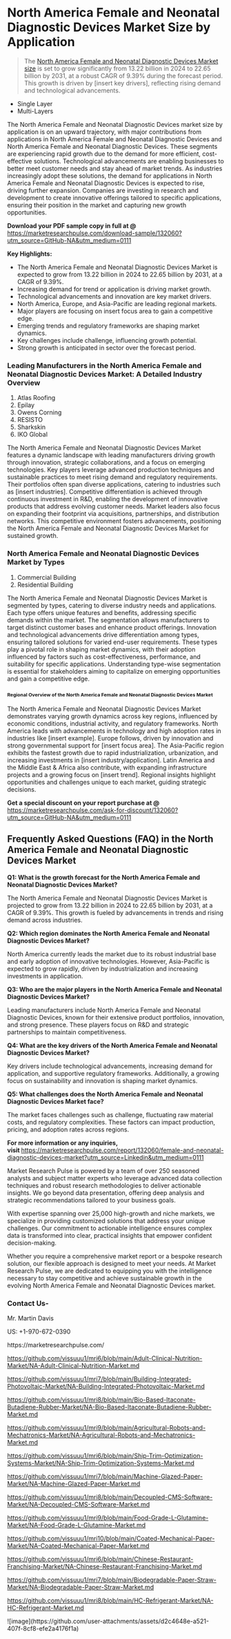 <h1>North America Female and Neonatal Diagnostic Devices Market&nbsp;Size by Application</h1><blockquote><p>The <a href="https://marketresearchpulse.com/download-sample/132060?utm_source=GitHub-NA&amp;utm_medium=0111">North America Female and Neonatal Diagnostic Devices Market size</a> is set to grow significantly from 13.22 billion in 2024 to 22.65 billion by 2031, at a robust CAGR of 9.39% during the forecast period. This growth is driven by [insert key drivers], reflecting rising demand and technological advancements.</p></blockquote><ul><li>Single Layer<li> Multi-Layers</li></ul><p>The North America Female and Neonatal Diagnostic Devices market size by application is on an upward trajectory, with major contributions from applications in North America Female and Neonatal Diagnostic Devices and North America Female and Neonatal Diagnostic Devices. These segments are experiencing rapid growth due to the demand for more efficient, cost-effective solutions. Technological advancements are enabling businesses to better meet customer needs and stay ahead of market trends. As industries increasingly adopt these solutions, the demand for applications in North America Female and Neonatal Diagnostic Devices is expected to rise, driving further expansion. Companies are investing in research and development to create innovative offerings tailored to specific applications, ensuring their position in the market and capturing new growth opportunities.</p><p><strong>Download your PDF sample copy in full at @ </strong><a href="https://marketresearchpulse.com/download-sample/132060?utm_source=GitHub-NA&amp;utm_medium=0111">https://marketresearchpulse.com/download-sample/132060?utm_source=GitHub-NA&amp;utm_medium=0111</a></p><p><strong>Key Highlights: </strong></p><ul><li>The North America Female and Neonatal Diagnostic Devices Market is expected to grow from 13.22 billion in 2024 to 22.65 billion by 2031, at a CAGR of 9.39%.</li><li>Increasing demand for trend or application is driving market growth.</li><li>Technological advancements and innovation are key market drivers.</li><li>North America, Europe, and Asia-Pacific are leading regional markets.</li><li>Major players are focusing on insert focus area to gain a competitive edge.</li><li>Emerging trends and regulatory frameworks are shaping market dynamics.</li><li>Key challenges include challenge, influencing growth potential.</li><li>Strong growth is anticipated in sector over the forecast period.</li></ul><h3>Leading Manufacturers in the North America Female and Neonatal Diagnostic Devices Market: A Detailed Industry Overview</h3><ol><li>Atlas Roofing</li><li>Epilay</li><li>Owens Corning</li><li>RESISTO</li><li>Sharkskin</li><li>IKO Global</li></ol><div class="flex max-w-full flex-col flex-grow"><div class="min-h-8 text-message flex w-full flex-col items-end gap-2 whitespace-normal break-words [.text-message+&amp;]:mt-5" dir="auto" data-message-author-role="assistant" data-message-id="fd8432e4-4910-450d-b182-61b7bfb0a01f" data-message-model-slug="gpt-4o"><div class="flex w-full flex-col gap-1 empty:hidden first:pt-[3px]"><div class="markdown prose w-full break-words dark:prose-invert light"><p>The North America Female and Neonatal Diagnostic Devices Market features a dynamic landscape with leading manufacturers driving growth through innovation, strategic collaborations, and a focus on emerging technologies. Key players leverage advanced production techniques and sustainable practices to meet rising demand and regulatory requirements. Their portfolios often span diverse applications, catering to industries such as [insert industries]. Competitive differentiation is achieved through continuous investment in R&amp;D, enabling the development of innovative products that address evolving customer needs. Market leaders also focus on expanding their footprint via acquisitions, partnerships, and distribution networks. This competitive environment fosters advancements, positioning the North America Female and Neonatal Diagnostic Devices Market for sustained growth.</p></div></div></div></div><h3>North America Female and Neonatal Diagnostic Devices Market by Types</h3><ol><li>Commercial Building<li> Residential Building</li></ol><div class="flex max-w-full flex-col flex-grow"><div class="min-h-8 text-message flex w-full flex-col items-end gap-2 whitespace-normal break-words [.text-message+&amp;]:mt-5" dir="auto" data-message-author-role="assistant" data-message-id="084470be-0bb7-4664-bddf-5156b4f41249" data-message-model-slug="gpt-4o-mini"><div class="flex w-full flex-col gap-1 empty:hidden first:pt-[3px]"><div class="markdown prose w-full break-words dark:prose-invert light"><p>The North America Female and Neonatal Diagnostic Devices Market is segmented by types, catering to diverse industry needs and applications. Each type offers unique features and benefits, addressing specific demands within the market. The segmentation allows manufacturers to target distinct customer bases and enhance product offerings. Innovation and technological advancements drive differentiation among types, ensuring tailored solutions for varied end-user requirements. These types play a pivotal role in shaping market dynamics, with their adoption influenced by factors such as cost-effectiveness, performance, and suitability for specific applications. Understanding type-wise segmentation is essential for stakeholders aiming to capitalize on emerging opportunities and gain a competitive edge.</p></div></div></div></div><h3><span style="font-size: 11px;">Regional Overview of the North America Female and Neonatal Diagnostic Devices Market</span></h3><div class="flex max-w-full flex-col flex-grow"><div class="min-h-8 text-message flex w-full flex-col items-end gap-2 whitespace-normal break-words [.text-message+&amp;]:mt-5" dir="auto" data-message-author-role="assistant" data-message-id="e9038762-ce64-4e30-91c9-9bd413514231" data-message-model-slug="gpt-4o-mini"><div class="flex w-full flex-col gap-1 empty:hidden first:pt-[3px]"><div class="markdown prose w-full break-words dark:prose-invert light"><p>The North America Female and Neonatal Diagnostic Devices Market demonstrates varying growth dynamics across key regions, influenced by economic conditions, industrial activity, and regulatory frameworks. North America leads with advancements in technology and high adoption rates in industries like [insert example]. Europe follows, driven by innovation and strong governmental support for [insert focus area]. The Asia-Pacific region exhibits the fastest growth due to rapid industrialization, urbanization, and increasing investments in [insert industry/application]. Latin America and the Middle East &amp; Africa also contribute, with expanding infrastructure projects and a growing focus on [insert trend]. Regional insights highlight opportunities and challenges unique to each market, guiding strategic decisions.</p></div></div></div></div><p><strong>Get a special discount on your report purchase at @ </strong><a href="https://marketresearchpulse.com/ask-for-discount/132060?utm_source=GitHub-NA&amp;utm_medium=0111">https://marketresearchpulse.com/ask-for-discount/132060?utm_source=GitHub-NA&amp;utm_medium=0111</a></p><h2>Frequently Asked Questions (FAQ) in the North America Female and Neonatal Diagnostic Devices Market</h2><p><strong>Q1: What is the growth forecast for the North America Female and Neonatal Diagnostic Devices Market?</strong></p><p>The North America Female and Neonatal Diagnostic Devices Market is projected to grow from 13.22 billion in 2024 to 22.65 billion by 2031, at a CAGR of 9.39%. This growth is fueled by advancements in trends and rising demand across industries.</p><p><strong>Q2: Which region dominates the North America Female and Neonatal Diagnostic Devices Market?</strong></p><p>North America currently leads the market due to its robust industrial base and early adoption of innovative technologies. However, Asia-Pacific is expected to grow rapidly, driven by industrialization and increasing investments in application.</p><p><strong>Q3: Who are the major players in the North America Female and Neonatal Diagnostic Devices Market?</strong></p><p>Leading manufacturers include North America Female and Neonatal Diagnostic Devices, known for their extensive product portfolios, innovation, and strong presence. These players focus on R&amp;D and strategic partnerships to maintain competitiveness.</p><p><strong>Q4: What are the key drivers of the North America Female and Neonatal Diagnostic Devices Market?</strong></p><p>Key drivers include technological advancements, increasing demand for application, and supportive regulatory frameworks. Additionally, a growing focus on sustainability and innovation is shaping market dynamics.</p><p><strong>Q5: What challenges does the North America Female and Neonatal Diagnostic Devices Market face?</strong></p><p>The market faces challenges such as challenge, fluctuating raw material costs, and regulatory complexities. These factors can impact production, pricing, and adoption rates across regions.</p><p><strong>For more information or any inquiries, visit&nbsp;</strong><a href="https://marketresearchpulse.com/report/132060/female-and-neonatal-diagnostic-devices-market?utm_source=Linkedin&utm_medium=0111">https://marketresearchpulse.com/report/132060/female-and-neonatal-diagnostic-devices-market?utm_source=Linkedin&utm_medium=0111</a></p><p>Market Research Pulse is powered by a team of over 250 seasoned analysts and subject matter experts who leverage advanced data collection techniques and robust research methodologies to deliver actionable insights. We go beyond data presentation, offering deep analysis and strategic recommendations tailored to your business goals.</p><p>With expertise spanning over 25,000 high-growth and niche markets, we specialize in providing customized solutions that address your unique challenges. Our commitment to actionable intelligence ensures complex data is transformed into clear, practical insights that empower confident decision-making.</p><p>Whether you require a comprehensive market report or a bespoke research solution, our flexible approach is designed to meet your needs. At Market Research Pulse, we are dedicated to equipping you with the intelligence necessary to stay competitive and achieve sustainable growth in the evolving North America Female and Neonatal Diagnostic Devices market.</p><h3><strong>Contact Us-</strong></h3><p>Mr. Martin Davis</p><p>US: +1-970-672-0390</p><p>https://marketresearchpulse.com/</p><p><a href="https://github.com/vissuuu1/mri6/blob/main/Adult-Clinical-Nutrition-Market/NA-Adult-Clinical-Nutrition-Market.md">https://github.com/vissuuu1/mri6/blob/main/Adult-Clinical-Nutrition-Market/NA-Adult-Clinical-Nutrition-Market.md</a></p><p><a href="https://github.com/vissuuu1/mri7/blob/main/Building-Integrated-Photovoltaic-Market/NA-Building-Integrated-Photovoltaic-Market.md">https://github.com/vissuuu1/mri7/blob/main/Building-Integrated-Photovoltaic-Market/NA-Building-Integrated-Photovoltaic-Market.md</a></p><p><a href="https://github.com/vissuuu1/mri8/blob/main/Bio-Based-Itaconate-Butadiene-Rubber-Market/NA-Bio-Based-Itaconate-Butadiene-Rubber-Market.md">https://github.com/vissuuu1/mri8/blob/main/Bio-Based-Itaconate-Butadiene-Rubber-Market/NA-Bio-Based-Itaconate-Butadiene-Rubber-Market.md</a></p><p><a href="https://github.com/vissuuu1/mri9/blob/main/Agricultural-Robots-and-Mechatronics-Market/NA-Agricultural-Robots-and-Mechatronics-Market.md">https://github.com/vissuuu1/mri9/blob/main/Agricultural-Robots-and-Mechatronics-Market/NA-Agricultural-Robots-and-Mechatronics-Market.md</a></p><p><a href="https://github.com/vissuuu1/mri6/blob/main/Ship-Trim-Optimization-Systems-Market/NA-Ship-Trim-Optimization-Systems-Market.md">https://github.com/vissuuu1/mri6/blob/main/Ship-Trim-Optimization-Systems-Market/NA-Ship-Trim-Optimization-Systems-Market.md</a></p><p><a href="https://github.com/vissuuu1/mri7/blob/main/Machine-Glazed-Paper-Market/NA-Machine-Glazed-Paper-Market.md">https://github.com/vissuuu1/mri7/blob/main/Machine-Glazed-Paper-Market/NA-Machine-Glazed-Paper-Market.md</a></p><p><a href="https://github.com/vissuuu1/mri8/blob/main/Decoupled-CMS-Software-Market/NA-Decoupled-CMS-Software-Market.md">https://github.com/vissuuu1/mri8/blob/main/Decoupled-CMS-Software-Market/NA-Decoupled-CMS-Software-Market.md</a></p><p><a href="https://github.com/vissuuu1/mri9/blob/main/Food-Grade-L-Glutamine-Market/NA-Food-Grade-L-Glutamine-Market.md">https://github.com/vissuuu1/mri9/blob/main/Food-Grade-L-Glutamine-Market/NA-Food-Grade-L-Glutamine-Market.md</a></p><p><a href="https://github.com/vissuuu1/mri10/blob/main/Coated-Mechanical-Paper-Market/NA-Coated-Mechanical-Paper-Market.md">https://github.com/vissuuu1/mri10/blob/main/Coated-Mechanical-Paper-Market/NA-Coated-Mechanical-Paper-Market.md</a></p><p><a href="https://github.com/vissuuu1/mri6/blob/main/Chinese-Restaurant-Franchising-Market/NA-Chinese-Restaurant-Franchising-Market.md">https://github.com/vissuuu1/mri6/blob/main/Chinese-Restaurant-Franchising-Market/NA-Chinese-Restaurant-Franchising-Market.md</a></p><p><a href="https://github.com/vissuuu1/mri7/blob/main/Biodegradable-Paper-Straw-Market/NA-Biodegradable-Paper-Straw-Market.md">https://github.com/vissuuu1/mri7/blob/main/Biodegradable-Paper-Straw-Market/NA-Biodegradable-Paper-Straw-Market.md</a></p><p><a href="https://github.com/vissuuu1/mri8/blob/main/HC-Refrigerant-Market/NA-HC-Refrigerant-Market.md">https://github.com/vissuuu1/mri8/blob/main/HC-Refrigerant-Market/NA-HC-Refrigerant-Market.md</a></p>
![image](https://github.com/user-attachments/assets/d2c4648e-a521-407f-8cf8-efe2a4176f1a)
